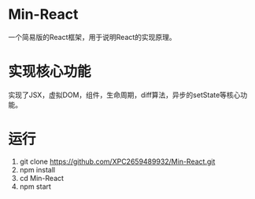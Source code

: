# Min-React
一个简易版的React框架，用于说明React的实现原理。

# 实现核心功能

实现了JSX，虚拟DOM，组件，生命周期，diff算法，异步的setState等核心功能。

# 运行

1. git clone https://github.com/XPC2659489932/Min-React.git
2. npm install
3. cd Min-React
4. npm start
